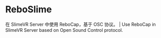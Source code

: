 # ReboSlime
 在 SlimeVR Server 中使用 ReboCap，基于 OSC 协议。 | Use ReboCap in SlimeVR Server based on Open Sound Control protocol.
